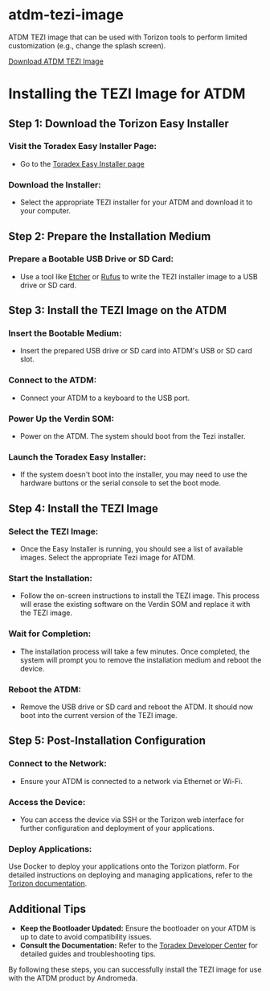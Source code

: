 # atdm-tezi-image
ATDM TEZI image that can be used with Torizon tools to perform limited customization (e.g., change the splash screen).

[Download ATDM TEZI Image](https://drive.google.com/file/d/1dvIXPCH5OlxPLMUz1HclozqxjfWhFkVn/view?usp=sharing)

# Installing the TEZI Image for ATDM

## Step 1: Download the Torizon Easy Installer

### Visit the Toradex Easy Installer Page:
- Go to the [Toradex Easy Installer page](https://developer.toradex.com/software/toradex-easy-installer)

### Download the Installer:
- Select the appropriate TEZI installer for your ATDM and download it to your computer.

## Step 2: Prepare the Installation Medium

### Prepare a Bootable USB Drive or SD Card:
- Use a tool like [Etcher](https://www.balena.io/etcher/) or [Rufus](https://rufus.ie/) to write the TEZI installer image to a USB drive or SD card.

## Step 3: Install the TEZI Image on the ATDM

### Insert the Bootable Medium:
- Insert the prepared USB drive or SD card into ATDM's USB or SD card slot.

### Connect to the ATDM:
- Connect your ATDM to a keyboard to the USB port.

### Power Up the Verdin SOM:
- Power on the ATDM. The system should boot from the Tezi installer.

### Launch the Toradex Easy Installer:
- If the system doesn't boot into the installer, you may need to use the hardware buttons or the serial console to set the boot mode.

## Step 4: Install the TEZI Image

### Select the TEZI Image:
- Once the Easy Installer is running, you should see a list of available images. Select the appropriate Tezi image for ATDM.

### Start the Installation:
- Follow the on-screen instructions to install the TEZI image. This process will erase the existing software on the Verdin SOM and replace it with the TEZI image.

### Wait for Completion:
- The installation process will take a few minutes. Once completed, the system will prompt you to remove the installation medium and reboot the device.

### Reboot the ATDM:
- Remove the USB drive or SD card and reboot the ATDM. It should now boot into the current version of the TEZI image.

## Step 5: Post-Installation Configuration

### Connect to the Network:
- Ensure your ATDM is connected to a network via Ethernet or Wi-Fi.

### Access the Device:
- You can access the device via SSH or the Torizon web interface for further configuration and deployment of your applications.

### Deploy Applications:
Use Docker to deploy your applications onto the Torizon platform. For detailed instructions on deploying and managing applications, refer to the [Torizon documentation](https://developer.toradex.com/torizon).

## Additional Tips

- **Keep the Bootloader Updated:** Ensure the bootloader on your ATDM is up to date to avoid compatibility issues.
- **Consult the Documentation:** Refer to the [Toradex Developer Center](https://developer.toradex.com/) for detailed guides and troubleshooting tips.

By following these steps, you can successfully install the TEZI image for use with the ATDM product by Andromeda.
